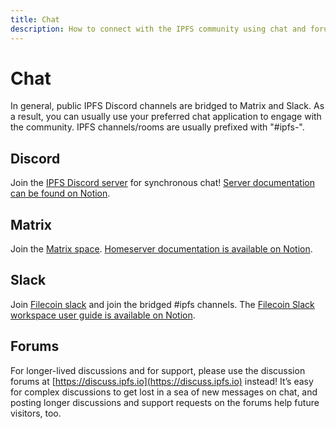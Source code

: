 ```yaml
---
title: Chat
description: How to connect with the IPFS community using chat and forums
---
```


# Chat

In general, public IPFS Discord channels are bridged to Matrix and Slack.  As a result, you can usually use your preferred chat application to engage with the community.  IPFS channels/rooms are usually prefixed with "#ipfs-".

## Discord

Join the [IPFS Discord server](https://discord.gg/ipfs) for synchronous chat! [Server documentation can be found on Notion](https://pl-strflt.notion.site/IPFS-Discord-Server-Documentation-85bbc451303a473bbf6846b01610e3c1).

## Matrix

Join the [Matrix space](https://matrix.to/#/#ipfs-space:ipfs.io). [Homeserver documentation is available on Notion](https://pl-strflt.notion.site/IPFS-Matrix-Homeserver-Documentation-31481e76843547b7ab5160a87eed2b9f).

## Slack

Join [Filecoin slack](https://filecoin.io/slack) and join the bridged #ipfs channels. The [Filecoin Slack workspace user guide is available on Notion](https://pl-strflt.notion.site/Filecoin-Slack-User-Guide-29072679986b4ccb8ad7b091097dd770).

## Forums

For longer-lived discussions and for support, please use the discussion forums at [https://discuss.ipfs.io](https://discuss.ipfs.io) instead! It’s easy for complex discussions to get lost in a sea of new messages on chat, and posting longer discussions and support requests on the forums help future visitors, too.
